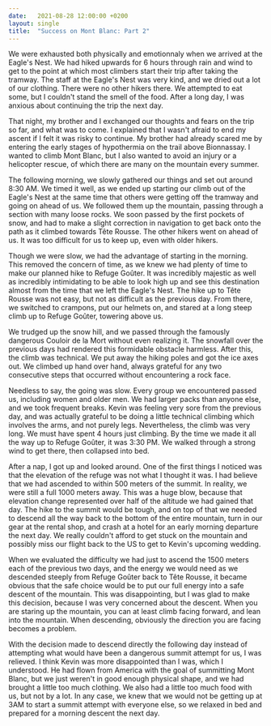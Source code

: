 ```yaml
---
date:   2021-08-28 12:00:00 +0200
layout: single
title:  "Success on Mont Blanc: Part 2"
---
```

We were exhausted both physically and emotionnaly when we arrived at the Eagle's Nest. We had hiked upwards for 6 hours through rain and wind to get to the point at which most climbers start their trip after taking the tramway. The staff at the Eagle's Nest was very kind, and we dried out a lot of our clothing. There were no other hikers there. We attempted to eat some, but I couldn't stand the smell of the food. After a long day, I was anxious about continuing the trip the next day.

That night, my brother and I exchanged our thoughts and fears on the trip so far, and what was to come. I explained that I wasn't afraid to end my ascent if I felt it was risky to continue. My brother had already scared me by entering the early stages of hypothermia on the trail above Bionnassay. I wanted to climb Mont Blanc, but I also wanted to avoid an injury or a helicopter rescue, of which there are many on the mountain every summer.

The following morning, we slowly gathered our things and set out around 8:30 AM. We timed it well, as we ended up starting our climb out of the Eagle's Nest at the same time that others were getting off the tramway and going on ahead of us. We followed them up the mountain, passing through a section with many loose rocks. We soon passed by the first pockets of snow, and had to make a slight correction in navigation to get back onto the path as it climbed towards Tête Rousse. The other hikers went on ahead of us. It was too difficult for us to keep up, even with older hikers.

Though we were slow, we had the advantage of starting in the morning. This removed the concern of time, as we knew we had plenty of time to make our planned hike to Refuge Goûter. It was incredibly majestic as well as incredibly intimidating to be able to look high up and see this destination almost from the time that we left the Eagle's Nest. The hike up to Tête Rousse was not easy, but not as difficult as the previous day. From there, we switched to crampons, put our helmets on, and stared at a long steep climb up to Refuge Goûter, towering above us.

We trudged up the snow hill, and we passed through the famously dangerous Couloir de la Mort without even realizing it. The snowfall over the previous days had rendered this formidable obstacle harmless. After this, the climb was technical. We put away the hiking poles and got the ice axes out. We climbed up hand over hand, always grateful for any two consecutive steps that occurred without encountering a rock face.

Needless to say, the going was slow. Every group we encountered passed us, including women and older men. We had larger packs than anyone else, and we took frequent breaks. Kevin was feeling very sore from the previous day, and was actually grateful to be doing a little technical climbing which involves the arms, and not purely legs. Nevertheless, the climb was very long. We must have spent 4 hours just climbing. By the time we made it all the way up to Refuge Goûter, it was 3:30 PM. We walked through a strong wind to get there, then collapsed into bed.

After a nap, I got up and looked around. One of the first things I noticed was that the elevation of the refuge was not what I thought it was. I had believe that we had ascended to within 500 meters of the summit. In reality, we were still a full 1000 meters away. This was a huge blow, because that elevation change represented over half of the altitude we had gained that day. The hike to the summit would be tough, and on top of that we needed to descend all the way back to the bottom of the entire mountain, turn in our gear at the rental shop, and crash at a hotel for an early morning departure the next day. We really couldn't afford to get stuck on the mountain and possibly miss our flight back to the US to get to Kevin's upcoming wedding.

When we evaluated the difficulty we had just to ascend the 1500 meters each of the previous two days, and the energy we would need as we descended steeply from Refuge Goûter back to Tête Rousse, it became obvious that the safe choice would be to put our full energy into a safe descent of the mountain. This was disappointing, but I was glad to make this decision, because I was very concerned about the descent. When you are staring up the mountain, you can at least climb facing forward, and lean into the mountain. When descending, obviously the direction you are facing becomes a problem.

With the decision made to descend directly the following day instead of attempting what would have been a dangerous summit attempt for us, I was relieved. I think Kevin was more disappointed than I was, which I understood. He had flown from America with the goal of summitting Mont Blanc, but we just weren't in good enough physical shape, and we had brought a little too much clothing. We also had a little too much food with us, but not by a lot. In any case, we knew that we would not be getting up at 3AM to start a summit attempt with everyone else, so we relaxed in bed and prepared for a morning descent the next day.